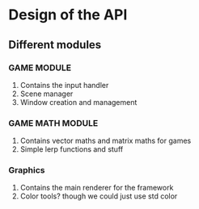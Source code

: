 # Design of the API

## Different modules

### GAME MODULE

1. Contains the input handler
2. Scene manager
3. Window creation and management

### GAME MATH MODULE

1. Contains vector maths and matrix maths for games
2. Simple lerp functions and stuff

### Graphics

1. Contains the main renderer for the framework
2. Color tools? though we could just use std color